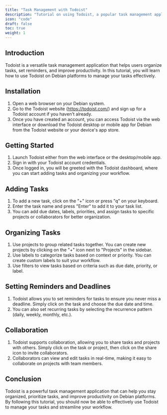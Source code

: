 ```yaml
---
title: "Task Management with Todoist"
description: "Tutorial on using Todoist, a popular task management application, to organize tasks, set reminders, and improve productivity on Debian platforms."
icon: "code"
draft: false
toc: true
weight: 1
---
```


## Introduction

Todoist is a versatile task management application that helps users organize tasks, set reminders, and improve productivity. In this tutorial, you will learn how to use Todoist on Debian platforms to manage your tasks effectively.

## Installation

1. Open a web browser on your Debian system.
2. Go to the Todoist website (https://todoist.com/) and sign up for a Todoist account if you haven't already.
3. Once you have created an account, you can access Todoist via the web interface or download the Todoist desktop or mobile app for Debian from the Todoist website or your device's app store.

## Getting Started

1. Launch Todoist either from the web interface or the desktop/mobile app.
2. Sign in with your Todoist account credentials.
3. Once logged in, you will be greeted with the Todoist dashboard, where you can start adding tasks and organizing your workflow.

## Adding Tasks

1. To add a new task, click on the "+" icon or press "q" on your keyboard.
2. Enter the task name and press "Enter" to add it to your task list.
3. You can add due dates, labels, priorities, and assign tasks to specific projects or collaborators for better organization.

## Organizing Tasks

1. Use projects to group related tasks together. You can create new projects by clicking on the "+" icon next to "Projects" in the sidebar.
2. Use labels to categorize tasks based on context or priority. You can create custom labels to suit your workflow.
3. Use filters to view tasks based on criteria such as due date, priority, or label.

## Setting Reminders and Deadlines

1. Todoist allows you to set reminders for tasks to ensure you never miss a deadline. Simply click on the task and choose the due date and time.
2. You can also set recurring tasks by selecting the recurrence pattern (daily, weekly, monthly, etc.).

## Collaboration

1. Todoist supports collaboration, allowing you to share tasks and projects with others. Simply click on the task or project, then click on the share icon to invite collaborators.
2. Collaborators can view and edit tasks in real-time, making it easy to collaborate on projects with team members.

## Conclusion

Todoist is a powerful task management application that can help you stay organized, prioritize tasks, and improve productivity on Debian platforms. By following this tutorial, you should now be able to effectively use Todoist to manage your tasks and streamline your workflow.
